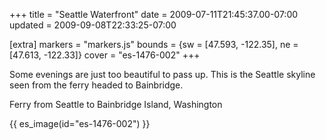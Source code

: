 +++
title = "Seattle Waterfront"
date = 2009-07-11T21:45:37.00-07:00
updated = 2009-09-08T22:33:25-07:00

[extra]
markers = "markers.js"
bounds = {sw = [47.593, -122.35], ne = [47.613, -122.33]}
cover = "es-1476-002"
+++

Some evenings are just too beautiful to pass up. This is the Seattle skyline seen from the ferry headed to Bainbridge.

<!-- more -->

Ferry from Seattle to Bainbridge Island, Washington

{{ es_image(id="es-1476-002") }}
